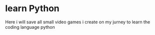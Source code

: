 # learn Python
Here i will save all small video games i create on my jurney to learn the coding language python

